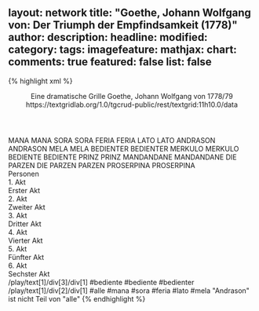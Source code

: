 layout: network
title: "Goethe, Johann Wolfgang von: Der Triumph der Empfindsamkeit (1778)"
author:
description:
headline:
modified:
category:
tags:
imagefeature:
mathjax:
chart:
comments: true
featured: false
list: false
---
{% highlight xml %}
<?xml-model href="https://raw.githubusercontent.com/DLiNa/project/master/rules/lina.rnc"?><?xml-model href="https://raw.githubusercontent.com/DLiNa/project/master/rules/lina.sch"?>
<play xmlns="http://lina.digital">
  <header>
    <title>Der Triumph der Empfindsamkeit</title>
    <subtitle>Eine dramatische Grille</subtitle>
    <genretitle/>
    <author>Goethe, Johann Wolfgang von</author>
    <date type="print" when="1787"/>
    <date type="premiere" when="1778"/>
    <date type="written" when="1779">1778/79</date>
    <source>https://textgridlab.org/1.0/tgcrud-public/rest/textgrid:11h10.0/data</source>
  </header>
  <personae>
    <character>
      <name>MANA</name>
      <alias xml:id="mana">
        <name>MANA</name>
      </alias>
    </character>
    <character>
      <name>SORA</name>
      <alias xml:id="sora">
        <name>SORA</name>
      </alias>
    </character>
    <character>
      <name>FERIA</name>
      <alias xml:id="feria">
        <name>FERIA</name>
      </alias>
    </character>
    <character>
      <name>LATO</name>
      <alias xml:id="lato">
        <name>LATO</name>
      </alias>
    </character>
    <character>
      <name>ANDRASON</name>
      <alias xml:id="andrason">
        <name>ANDRASON</name>
      </alias>
    </character>
    <character>
      <name>MELA</name>
      <alias xml:id="mela">
        <name>MELA</name>
      </alias>
    </character>
    <character>
      <name>BEDIENTER</name>
      <alias xml:id="bedienter">
        <name>BEDIENTER</name>
      </alias>
    </character>
    <character>
      <name>MERKULO</name>
      <alias xml:id="merkulo">
        <name>MERKULO</name>
      </alias>
    </character>
    <character>
      <name>BEDIENTE</name>
      <alias xml:id="bediente">
        <name>BEDIENTE</name>
      </alias>
    </character>
    <character>
      <name>PRINZ</name>
      <alias xml:id="prinz">
        <name>PRINZ</name>
      </alias>
    </character>
    <character>
      <name>MANDANDANE</name>
      <alias xml:id="mandandane">
        <name>MANDANDANE</name>
      </alias>
    </character>
    <character>
      <name>DIE PARZEN</name>
      <alias xml:id="die_parzen">
        <name>DIE PARZEN</name>
      </alias>
      <alias xml:id="parzen">
        <name>PARZEN</name>
      </alias>
    </character>
    <character>
      <name>PROSERPINA</name>
      <alias xml:id="proserpina">
        <name>PROSERPINA</name>
      </alias>
    </character>
  </personae>
  <text>
    <div>
      <head>Personen</head>
    </div>
    <div>
      <head>1. Akt</head>
      <div>
        <head>Erster Akt</head>
        <sp who="#mana">
          <amount n="12" unit="speech_acts"/>
          <amount n="177" unit="words"/>
          <amount n="10" unit="lines"/>
          <amount n="966" unit="chars"/>
        </sp>
        <sp who="#sora">
          <amount n="18" unit="speech_acts"/>
          <amount n="193" unit="words"/>
          <amount n="15" unit="lines"/>
          <amount n="972" unit="chars"/>
        </sp>
        <sp who="#feria">
          <amount n="14" unit="speech_acts"/>
          <amount n="168" unit="words"/>
          <amount n="11" unit="lines"/>
          <amount n="958" unit="chars"/>
        </sp>
        <sp who="#lato">
          <amount n="13" unit="speech_acts"/>
          <amount n="88" unit="words"/>
          <amount n="13" unit="lines"/>
          <amount n="439" unit="chars"/>
        </sp>
        <sp who="#mana #sora #feria #lato #mela">
          <amount n="3" unit="speech_acts"/>
          <amount n="9" unit="words"/>
          <amount n="3" unit="lines"/>
          <amount n="41" unit="chars"/>
        </sp>
        <sp who="#andrason">
          <amount n="39" unit="speech_acts"/>
          <amount n="1428" unit="words"/>
          <amount n="23" unit="lines"/>
          <amount n="7989" unit="chars"/>
        </sp>
        <sp who="#mela">
          <amount n="6" unit="speech_acts"/>
          <amount n="38" unit="words"/>
          <amount n="6" unit="lines"/>
          <amount n="228" unit="chars"/>
        </sp>
      </div>
    </div>
    <div>
      <head>2. Akt</head>
      <div>
        <head>Zweiter Akt</head>
        <sp who="#mana">
          <amount n="18" unit="speech_acts"/>
          <amount n="230" unit="words"/>
          <amount n="14" unit="lines"/>
          <amount n="1305" unit="chars"/>
        </sp>
        <sp who="#sora">
          <amount n="25" unit="speech_acts"/>
          <amount n="326" unit="words"/>
          <amount n="20" unit="lines"/>
          <amount n="1788" unit="chars"/>
        </sp>
        <sp who="#bedienter">
          <amount n="1" unit="speech_acts"/>
          <amount n="8" unit="words"/>
          <amount n="1" unit="lines"/>
          <amount n="42" unit="chars"/>
        </sp>
        <sp who="#merkulo">
          <amount n="31" unit="speech_acts"/>
          <amount n="1419" unit="words"/>
          <amount n="12" unit="lines"/>
          <amount n="8297" unit="chars"/>
        </sp>
        <sp who="#bediente #bedienter">
          <amount n="1" unit="speech_acts"/>
          <amount n="7" unit="words"/>
          <amount n="1" unit="lines"/>
          <amount n="39" unit="chars"/>
        </sp>
      </div>
    </div>
    <div>
      <head>3. Akt</head>
      <div>
        <head>Dritter Akt</head>
        <sp who="#merkulo">
          <amount n="17" unit="speech_acts"/>
          <amount n="460" unit="words"/>
          <amount n="8" unit="lines"/>
          <amount n="2737" unit="chars"/>
        </sp>
        <sp who="#prinz">
          <amount n="17" unit="speech_acts"/>
          <amount n="484" unit="words"/>
          <amount n="51" unit="lines"/>
          <amount n="2755" unit="chars"/>
        </sp>
        <sp who="#feria">
          <amount n="1" unit="speech_acts"/>
          <amount n="93" unit="words"/>
          <amount n="7" unit="lines"/>
          <amount n="529" unit="chars"/>
        </sp>
      </div>
    </div>
    <div>
      <head>4. Akt</head>
      <div>
        <head>Vierter Akt</head>
        <sp who="#mandandane">
          <amount n="1" unit="speech_acts"/>
          <amount n="1033" unit="words"/>
          <amount n="216" unit="lines"/>
          <amount n="5805" unit="chars"/>
        </sp>
        <sp who="#die_parzen">
          <amount n="1" unit="speech_acts"/>
          <amount n="25" unit="words"/>
          <amount n="5" unit="lines"/>
          <amount n="143" unit="chars"/>
        </sp>
        <sp who="#proserpina">
          <amount n="4" unit="speech_acts"/>
          <amount n="207" unit="words"/>
          <amount n="40" unit="lines"/>
          <amount n="1063" unit="chars"/>
        </sp>
        <sp who="#parzen">
          <amount n="4" unit="speech_acts"/>
          <amount n="35" unit="words"/>
          <amount n="10" unit="lines"/>
          <amount n="180" unit="chars"/>
        </sp>
      </div>
    </div>
    <div>
      <head>5. Akt</head>
      <div>
        <head>Fünfter Akt</head>
        <sp who="#sora">
          <amount n="42" unit="speech_acts"/>
          <amount n="513" unit="words"/>
          <amount n="31" unit="lines"/>
          <amount n="2714" unit="chars"/>
        </sp>
        <sp who="#mana">
          <amount n="32" unit="speech_acts"/>
          <amount n="282" unit="words"/>
          <amount n="27" unit="lines"/>
          <amount n="1518" unit="chars"/>
        </sp>
        <sp who="#lato">
          <amount n="14" unit="speech_acts"/>
          <amount n="84" unit="words"/>
          <amount n="14" unit="lines"/>
          <amount n="437" unit="chars"/>
        </sp>
        <sp who="#mela">
          <amount n="13" unit="speech_acts"/>
          <amount n="96" unit="words"/>
          <amount n="13" unit="lines"/>
          <amount n="491" unit="chars"/>
        </sp>
        <sp who="#andrason">
          <amount n="40" unit="speech_acts"/>
          <amount n="1078" unit="words"/>
          <amount n="29" unit="lines"/>
          <amount n="6043" unit="chars"/>
        </sp>
        <sp who="#mandandane">
          <amount n="7" unit="speech_acts"/>
          <amount n="119" unit="words"/>
          <amount n="5" unit="lines"/>
          <amount n="715" unit="chars"/>
        </sp>
        <sp who="#feria">
          <amount n="4" unit="speech_acts"/>
          <amount n="43" unit="words"/>
          <amount n="4" unit="lines"/>
          <amount n="220" unit="chars"/>
        </sp>
      </div>
    </div>
    <div>
      <head>6. Akt</head>
      <div>
        <head>Sechster Akt</head>
        <sp who="#merkulo">
          <amount n="12" unit="speech_acts"/>
          <amount n="292" unit="words"/>
          <amount n="24" unit="lines"/>
          <amount n="1668" unit="chars"/>
        </sp>
        <sp who="#prinz">
          <amount n="24" unit="speech_acts"/>
          <amount n="920" unit="words"/>
          <amount n="23" unit="lines"/>
          <amount n="5148" unit="chars"/>
        </sp>
        <sp who="#andrason">
          <amount n="10" unit="speech_acts"/>
          <amount n="364" unit="words"/>
          <amount n="4" unit="lines"/>
          <amount n="2026" unit="chars"/>
        </sp>
        <sp who="#mandandane">
          <amount n="3" unit="speech_acts"/>
          <amount n="40" unit="words"/>
          <amount n="9" unit="lines"/>
          <amount n="211" unit="chars"/>
        </sp>
      </div>
    </div>
  </text>
  <documentation>
    <change n="1" type="expandCollectivePartially" who="peertrilcke">
      <path>/play/text[1]/div[3]/div[1]</path>
      <orig>#bediente</orig>
      <corr>#bediente #bedienter</corr>
      <comment/>
    </change>
    <change n="2" type="expandCollective" who="peertrilcke">
      <path>/play/text[1]/div[2]/div[1]</path>
      <orig>#alle</orig>
      <corr>#mana #sora #feria #lato #mela</corr>
      <comment>"Andrason" ist nicht Teil von "alle"</comment>
    </change>
  </documentation>
</play>
{% endhighlight %}